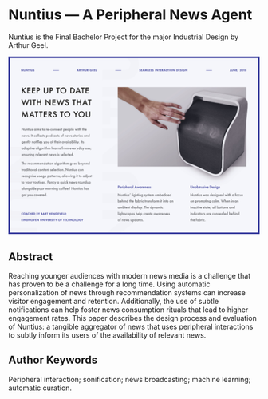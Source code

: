 # Nuntius — A Peripheral News Agent

Nuntius is the Final Bachelor Project for the major Industrial Design by Arthur Geel.  

![alt text](https://github.com/AJGeel/Nuntius/blob/master/nuntius-poster-A2-CMYK-300ppi-1.jpg "Nuntius prototype")

## Abstract
Reaching younger audiences with modern news media is a challenge that has proven to be a challenge for a long time. Using automatic personalization of news through recommendation systems can increase visitor engagement and retention. Additionally, the use of subtle notifications can help foster news consumption rituals that lead to higher engagement rates. This paper describes the design process and evaluation of Nuntius: a tangible aggregator of news that uses peripheral interactions to subtly inform its users of the availability of relevant news. 

## Author Keywords
Peripheral interaction; sonification; news broadcasting; machine learning; automatic curation.
